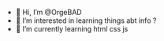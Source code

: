 - 👋 Hi, I’m @OrgeBAD
- 👀 I’m interested in learning things abt info ?
- 🌱 I’m currently learning html css js
